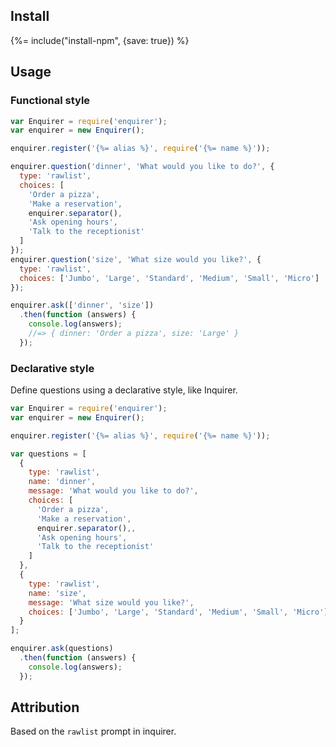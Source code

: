 ## Install
{%= include("install-npm", {save: true}) %}

## Usage

### Functional style

```js
var Enquirer = require('enquirer');
var enquirer = new Enquirer();

enquirer.register('{%= alias %}', require('{%= name %}'));

enquirer.question('dinner', 'What would you like to do?', {
  type: 'rawlist',
  choices: [
    'Order a pizza',
    'Make a reservation',
    enquirer.separator(),
    'Ask opening hours',
    'Talk to the receptionist'
  ]
});
enquirer.question('size', 'What size would you like?', {
  type: 'rawlist',
  choices: ['Jumbo', 'Large', 'Standard', 'Medium', 'Small', 'Micro']
});

enquirer.ask(['dinner', 'size'])
  .then(function (answers) {
    console.log(answers);
    //=> { dinner: 'Order a pizza', size: 'Large' }
  });
```

### Declarative style

Define questions using a declarative style, like Inquirer.

```js
var Enquirer = require('enquirer');
var enquirer = new Enquirer();

enquirer.register('{%= alias %}', require('{%= name %}'));

var questions = [
  {
    type: 'rawlist',
    name: 'dinner',
    message: 'What would you like to do?',
    choices: [
      'Order a pizza',
      'Make a reservation',
      enquirer.separator(),,
      'Ask opening hours',
      'Talk to the receptionist'
    ]
  },
  {
    type: 'rawlist',
    name: 'size',
    message: 'What size would you like?',
    choices: ['Jumbo', 'Large', 'Standard', 'Medium', 'Small', 'Micro']
  }
];

enquirer.ask(questions)
  .then(function (answers) {
    console.log(answers);
  });
```

## Attribution

Based on the `rawlist` prompt in inquirer.
